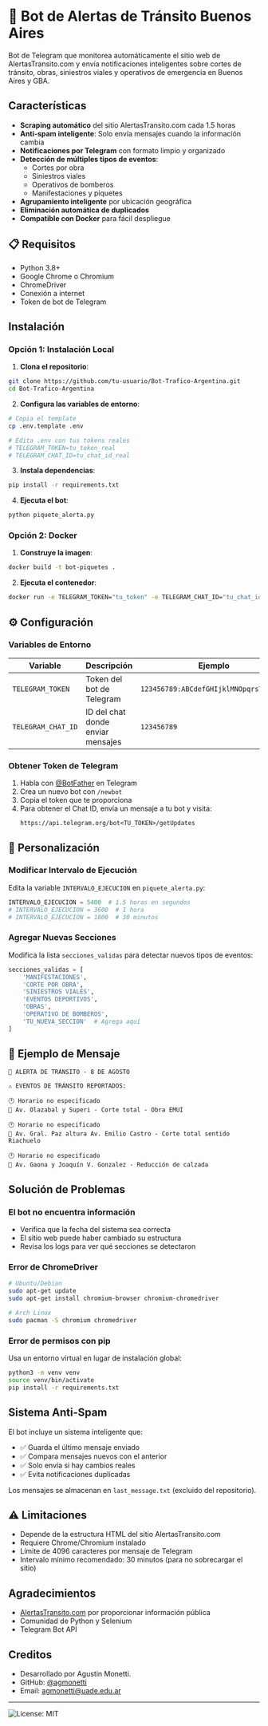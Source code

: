 # 🚦 Bot de Alertas de Tránsito Buenos Aires

Bot de Telegram que monitorea automáticamente el sitio web de AlertasTransito.com y envía notificaciones inteligentes sobre cortes de tránsito, obras, siniestros viales y operativos de emergencia en Buenos Aires y GBA.

## Características

- **Scraping automático** del sitio AlertasTransito.com cada 1.5 horas
- **Anti-spam inteligente**: Solo envía mensajes cuando la información cambia
- **Notificaciones por Telegram** con formato limpio y organizado
- **Detección de múltiples tipos de eventos**:
  - Cortes por obra
  - Siniestros viales
  - Operativos de bomberos
  - Manifestaciones y piquetes
- **Agrupamiento inteligente** por ubicación geográfica
- **Eliminación automática de duplicados**
- **Compatible con Docker** para fácil despliegue

## 📋 Requisitos

- Python 3.8+
- Google Chrome o Chromium
- ChromeDriver
- Conexión a internet
- Token de bot de Telegram

## Instalación

### Opción 1: Instalación Local

1. **Clona el repositorio**:
```bash
git clone https://github.com/tu-usuario/Bot-Trafico-Argentina.git
cd Bot-Trafico-Argentina
```

2. **Configura las variables de entorno**:
```bash
# Copia el template
cp .env.template .env

# Edita .env con tus tokens reales
# TELEGRAM_TOKEN=tu_token_real
# TELEGRAM_CHAT_ID=tu_chat_id_real
```

3. **Instala dependencias**:
```bash
pip install -r requirements.txt
```

4. **Ejecuta el bot**:
```bash
python piquete_alerta.py
```

### Opción 2: Docker

1. **Construye la imagen**:
```bash
docker build -t bot-piquetes .
```

2. **Ejecuta el contenedor**:
```bash
docker run -e TELEGRAM_TOKEN="tu_token" -e TELEGRAM_CHAT_ID="tu_chat_id" bot-piquetes
```

## ⚙️ Configuración

### Variables de Entorno

| Variable | Descripción | Ejemplo |
|----------|-------------|---------|
| `TELEGRAM_TOKEN` | Token del bot de Telegram | `123456789:ABCdefGHIjklMNOpqrsTUVwxyz` |
| `TELEGRAM_CHAT_ID` | ID del chat donde enviar mensajes | `123456789` |

### Obtener Token de Telegram

1. Habla con [@BotFather](https://t.me/BotFather) en Telegram
2. Crea un nuevo bot con `/newbot`
3. Copia el token que te proporciona
4. Para obtener el Chat ID, envía un mensaje a tu bot y visita:
   ```
   https://api.telegram.org/bot<TU_TOKEN>/getUpdates
   ```

## 🔧 Personalización

### Modificar Intervalo de Ejecución

Edita la variable `INTERVALO_EJECUCION` en `piquete_alerta.py`:

```python
INTERVALO_EJECUCION = 5400  # 1.5 horas en segundos
# INTERVALO_EJECUCION = 3600  # 1 hora
# INTERVALO_EJECUCION = 1800  # 30 minutos
```

### Agregar Nuevas Secciones

Modifica la lista `secciones_validas` para detectar nuevos tipos de eventos:

```python
secciones_validas = [
    'MANIFESTACIONES', 
    'CORTE POR OBRA', 
    'SINIESTROS VIALES', 
    'EVENTOS DEPORTIVOS', 
    'OBRAS',
    'OPERATIVO DE BOMBEROS',
    'TU_NUEVA_SECCION'  # Agrega aquí
]
```

## 📱 Ejemplo de Mensaje

```
🚦 ALERTA DE TRÁNSITO - 8 DE AGOSTO

⚠️ EVENTOS DE TRÁNSITO REPORTADOS:

🕐 Horario no especificado
📍 Av. Olazabal y Superi - Corte total - Obra EMUI

🕐 Horario no especificado
📍 Av. Gral. Paz altura Av. Emilio Castro - Corte total sentido Riachuelo

🕐 Horario no especificado
📍 Av. Gaona y Joaquín V. Gonzalez - Reducción de calzada
```

## Solución de Problemas

### El bot no encuentra información

- Verifica que la fecha del sistema sea correcta
- El sitio web puede haber cambiado su estructura
- Revisa los logs para ver qué secciones se detectaron

### Error de ChromeDriver

```bash
# Ubuntu/Debian
sudo apt-get update
sudo apt-get install chromium-browser chromium-chromedriver

# Arch Linux
sudo pacman -S chromium chromedriver
```

### Error de permisos con pip

Usa un entorno virtual en lugar de instalación global:
```bash
python3 -m venv venv
source venv/bin/activate
pip install -r requirements.txt
```

## Sistema Anti-Spam

El bot incluye un sistema inteligente que:

- ✅ Guarda el último mensaje enviado
- ✅ Compara mensajes nuevos con el anterior
- ✅ Solo envía si hay cambios reales
- ✅ Evita notificaciones duplicadas

Los mensajes se almacenan en `last_message.txt` (excluido del repositorio).


## ⚠️ Limitaciones

- Depende de la estructura HTML del sitio AlertasTransito.com
- Requiere Chrome/Chromium instalado
- Límite de 4096 caracteres por mensaje de Telegram
- Intervalo mínimo recomendado: 30 minutos (para no sobrecargar el sitio)

## Agradecimientos

- [AlertasTransito.com](https://www.alertastransito.com) por proporcionar información pública
- Comunidad de Python y Selenium
- Telegram Bot API

## Creditos

- Desarrollado por Agustin Monetti.
- GitHub: [@agmonetti](https://github.com/agmonetti)
- Email: agmonetti@uade.edu.ar

---

![License: MIT](https://img.shields.io/badge/License-MIT-yellow.svg)
